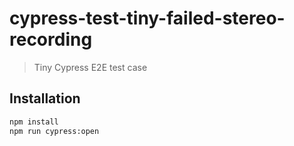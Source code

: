 # cypress-test-tiny-failed-stereo-recording

> Tiny Cypress E2E test case

## Installation

```bash
npm install
npm run cypress:open
```
